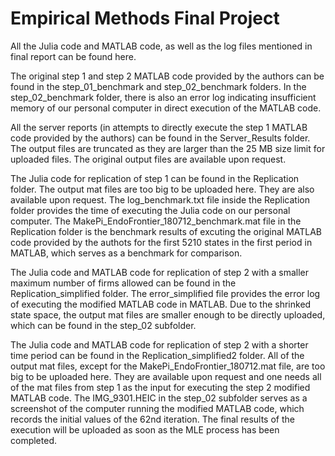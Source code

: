 # Empirical Methods Final Project
All the Julia code and MATLAB code, as well as the log files mentioned in final report can be found here.  
  
The original step 1 and step 2 MATLAB code provided by the authors can be found in the step_01_benchmark and step_02_benchmark folders. In the step_02_benchmark folder, there is also an error log indicating insufficient memory of our personal computer in direct execution of the MATLAB code.  
  
All the server reports (in attempts to directly execute the step 1 MATLAB code provided by the authors) can be found in the Server_Results folder. The output files are truncated as they are larger than the 25 MB size limit for uploaded files. The original output files are available upon request.  
  
The Julia code for replication of step 1 can be found in the Replication folder. The output mat files are too big to be uploaded here. They are also available upon request. The log_benchmark.txt file inside the Replication folder provides the time of executing the Julia code on our personal computer. The MakePi_EndoFrontier_180712_benchmark.mat file in the Replication folder is the benchmark results of excuting the original MATLAB code provided by the authots for the first 5210 states in the first period in MATLAB, which serves as a benchmark for comparison.  
  
The Julia code and MATLAB code for replication of step 2 with a smaller maximum number of firms allowed can be found in the Replication_simplified folder. The error_simplified file provides the error log of executing the modified MATLAB code in MATLAB. Due to the shrinked state space, the output mat files are smaller enough to be directly uploaded, which can be found in the step_02 subfolder.  
  
The Julia code and MATLAB code for replication of step 2 with a shorter time period can be found in the Replication_simplified2 folder. All of the output mat files, except for the MakePi_EndoFrontier_180712.mat file, are too big to be uploaded here. They are available upon request and one needs all of the mat files from step 1 as the input for executing the step 2 modified MATLAB code. The IMG_9301.HEIC in the step_02 subfolder serves as a screenshot of the computer running the modified MATLAB code, which records the initial values of the 62nd iteration. The final results of the execution will be uploaded as soon as the MLE process has been completed.
